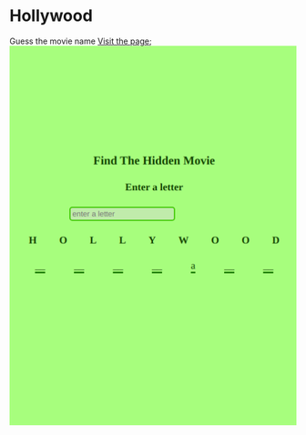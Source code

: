 # Hollywood
Guess the movie name
[Visit the page](https://vinita2000.github.io/Hollywood/);
![](images/wallpaper.png)
